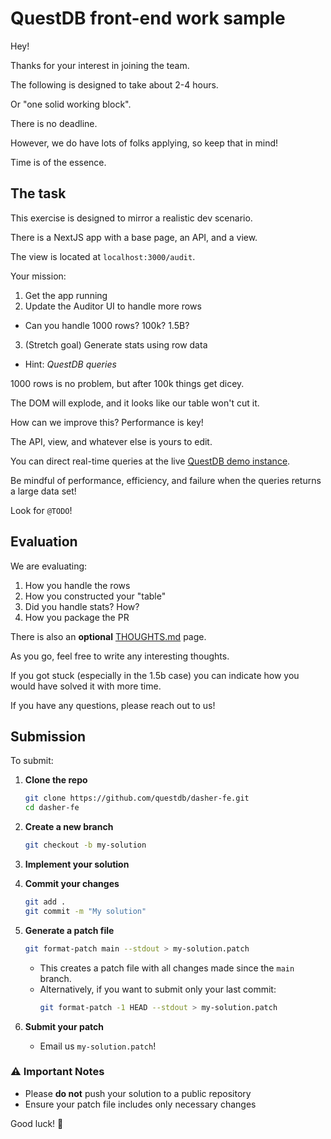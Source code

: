 # QuestDB front-end work sample

Hey!

Thanks for your interest in joining the team.

The following is designed to take about 2-4 hours.

Or "one solid working block".

There is no deadline.

However, we do have lots of folks applying, so keep that in mind!

Time is of the essence.

## The task

This exercise is designed to mirror a realistic dev scenario.

There is a NextJS app with a base page, an API, and a view.

The view is located at `localhost:3000/audit`.

Your mission:

1. Get the app running
2. Update the Auditor UI to handle more rows
 - Can you handle 1000 rows? 100k? 1.5B?
3. (Stretch goal) Generate stats using row data
 - Hint: _QuestDB queries_

1000 rows is no problem, but after 100k things get dicey.

The DOM will explode, and it looks like our table won't cut it.

How can we improve this? Performance is key!

The API, view, and whatever else is yours to edit.

You can direct real-time queries at the live [QuestDB demo instance](https://demo.questdb.io).

Be mindful of performance, efficiency, and failure when the queries returns a large data set!

Look for `@TODO`!

## Evaluation

We are evaluating:

1. How you handle the rows
2. How you constructed your "table"
3. Did you handle stats? How?
4. How you package the PR

There is also an **optional** [THOUGHTS.md](thoughts.md) page.

As you go, feel free to write any interesting thoughts.

If you got stuck (especially in the 1.5b case) you can indicate how you would have solved it with more time.

If you have any questions, please reach out to us!

## Submission

To submit:

1. **Clone the repo**
   ```sh
   git clone https://github.com/questdb/dasher-fe.git
   cd dasher-fe
   ```

2. **Create a new branch**
   ```sh
   git checkout -b my-solution
   ```

3. **Implement your solution**

4. **Commit your changes**
   ```sh
   git add .
   git commit -m "My solution"
   ```

5. **Generate a patch file**
   ```sh
   git format-patch main --stdout > my-solution.patch
   ```
   - This creates a patch file with all changes made since the `main` branch.
   - Alternatively, if you want to submit only your last commit:
     ```sh
     git format-patch -1 HEAD --stdout > my-solution.patch
     ```

6. **Submit your patch**
   - Email us `my-solution.patch`!

### ⚠️ Important Notes
- Please **do not** push your solution to a public repository
- Ensure your patch file includes only necessary changes

Good luck! 🚀
